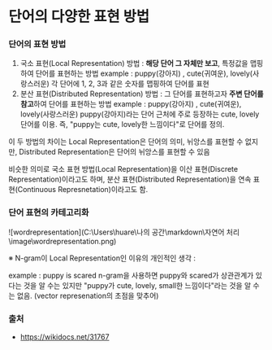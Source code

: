 # 단어의 다양한 표현 방법

### 단어의 표현 방법

1. 국소 표현(Local Representation) 방법 : **해당 단어 그 자체만 보고**, 특정값을 맵핑하여 단어를 표현하는 방법
   example : puppy(강아지) , cute(귀여운), lovely(사랑스러운)
   각 단어에 1, 2, 3과 같은 숫자를 맵핑하여 단어를 표현
2. 분산 표현(Distributed Representation) 방법 : 그 단어를 표현하고자 **주변 단어를 참고**하여 단어를 표현하는 방법
   example : puppy(강아지) , cute(귀여운), lovely(사랑스러운)
   puppy(강아지)라는 단어 근처에 주로 등장하는 cute, lovely 단어를 이용. 즉, "puppy는 cute, lovely한 느낌이다"로 단어를 정의.



이 두 방법의 차이는 Local Representation은 단어의 의미, 뉘앙스를 표현할 수 없지만, Distributed Representation은 단어의 뉘앙스를 표현할 수 있음



비슷한 의미로 국소 표현 방법(Local Representation)을 이산 표현(Discrete Representation)이라고도 하며, 분산 표현(Distributed Representation)을 연속 표현(Continuous Represnetation)이라고도 함.



### 단어 표현의 카테고리화

![wordrepresentation](C:\Users\huare\나의 공간\markdown\자연어 처리\image\wordrepresentation.png)

※ N-gram이 Local Representation인 이유의 개인적인 생각 : 

example : puppy is scared
n-gram을 사용하면 puppy와 scared가 상관관계가 있다는 것을 알 수는 있지만 "puppy가 cute, lovely, small한 느낌이다"라는 것을 알 수는 없음. (vector represenation의 초점을 맞추어)

### 출처

- https://wikidocs.net/31767

